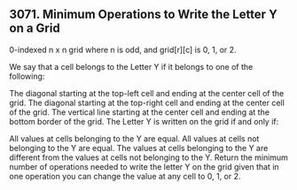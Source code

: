 ## 3071. Minimum Operations to Write the Letter Y on a Grid

0-indexed n x n grid where n is odd, and grid[r][c] is 0, 1, or 2.

We say that a cell belongs to the Letter Y if it belongs to one of the following:

The diagonal starting at the top-left cell and ending at the center cell of the grid.
The diagonal starting at the top-right cell and ending at the center cell of the grid.
The vertical line starting at the center cell and ending at the bottom border of the grid.
The Letter Y is written on the grid if and only if:

All values at cells belonging to the Y are equal.
All values at cells not belonging to the Y are equal.
The values at cells belonging to the Y are different from the values at cells not belonging to the Y.
Return the minimum number of operations needed to write the letter Y on the grid given that in one operation you can change the value at any cell to 0, 1, or 2.
